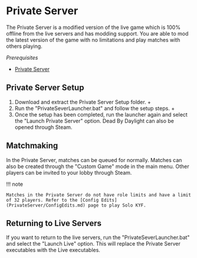 # Private Server

The Private Server is a modified version of the live game which is 100% offline from the live servers and has modding support. You are able to mod the latest version of the game with no limitations and play matches with others playing.

*Prerequisites*

- [Private Server](https://github.com/ModByDaylight/PrivateServer/releases)

## Private Server Setup

1. Download and extract the Private Server Setup folder. +
2. Run the "PrivateSeverLauncher.bat" and follow the setup steps. +
3. Once the setup has been completed, run the launcher again and select the "Launch Private Server" option. Dead By Daylight can also be opened through Steam.

## Matchmaking

In the Private Server, matches can be queued for normally. Matches can also be created through the "Custom Game" mode in the main menu. Other players can be invited to your lobby through Steam.

!!! note
    
    Matches in the Private Server do not have role limits and have a limit of 32 players. Refer to the [Config Edits](PrivateServer/ConfigEdits.md) page to play Solo KYF.

## Returning to Live Servers

If you want to return to the live servers, run the "PrivateSeverLauncher.bat" and select the "Launch Live" option. This will replace the Private Server executables with the Live executables.